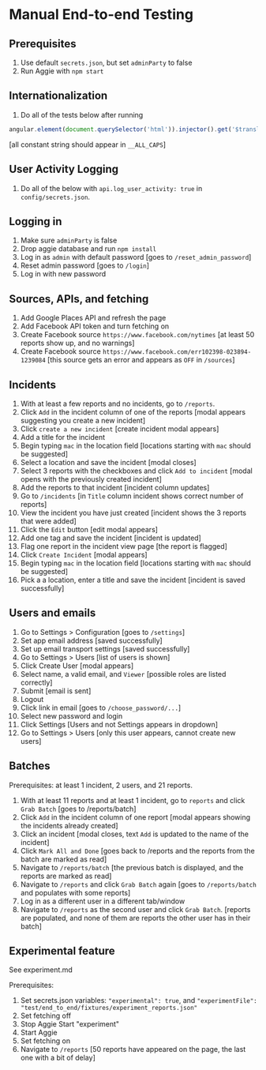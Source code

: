 Manual End-to-end Testing
=========================

Prerequisites
-------------

1. Use default `secrets.json`, but set `adminParty` to false
2. Run Aggie with `npm start`

Internationalization
--------------------

1. Do all of the tests below after running

```js
angular.element(document.querySelector('html')).injector().get('$translate').use('debug').then((x) => { console.log(x)})
```

[all constant string should appear in `__ALL_CAPS`]

User Activity Logging
---------------------

1. Do all of the below with `api.log_user_activity: true` in `config/secrets.json`.

Logging in
----------

1. Make sure `adminParty` is false
2. Drop aggie database and run `npm install`
3. Log in as `admin` with default password [goes to `/reset_admin_password`]
4. Reset admin password [goes to `/login`]
5. Log in with new password

Sources, APIs, and fetching
--------------------

1. Add Google Places API and refresh the page
2. Add Facebook API token and turn fetching on
3. Create Facebook source `https://www.facebook.com/nytimes` [at least 50
reports show up, and no warnings]
4. Create Facebook source `https://www.facebook.com/err102398-023894-1239084`
[this source gets an error and appears as `OFF` in `/sources`]



Incidents
---------

1. With at least a few reports and no incidents, go to `/reports`.
2. Click `Add` in the incident column of one of the reports [modal appears
suggesting you create a new incident]
3. Click `create a new incident` [create incident modal appears]
4. Add a title for the incident
5. Begin typing `mac` in the location field [locations starting with `mac`
should be suggested]
6. Select a location and save the incident [modal closes]
7. Select 3 reports with the checkboxes and click `Add to incident` [modal opens
with the previously created incident]
8. Add the reports to that incident [incident column updates]
9. Go to `/incidents` [in `Title` column incident shows correct number of
reports]
10. View the incident you have just created [incident shows the 3 reports that were added]
11. Click the `Edit` button [edit modal appears]
12. Add one tag and save the incident [incident is updated]
13. Flag one report in the incident view page [the report is flagged]
14. Click `Create Incident` [modal appears]
15. Begin typing `mac` in the location field [locations starting with `mac`
should be suggested]
16. Pick a a location, enter a title and save the incident [incident is saved successfully]


Users and emails
----------------

1. Go to Settings > Configuration [goes to `/settings`]
2. Set app email address [saved successfully]
3. Set up email transport settings [saved successfully]
4. Go to Settings > Users [list of users is shown]
5. Click Create User [modal appears]
6. Select name, a valid email, and `Viewer` [possible roles are listed correctly]
7. Submit [email is sent]
8. Logout
9. Click link in email [goes to `/choose_password/...`]
10. Select new password and login
11. Click Settings [Users and not Settings appears in dropdown]
12. Go to Settings > Users [only this user appears, cannot create new users]

Batches
-------

Prerequisites: at least 1 incident, 2 users, and 21 reports.
1. With at least 11 reports and at least 1 incident, go to `reports` and click
`Grab Batch` [goes to /reports/batch]
2. Click `Add` in the incident column of one report [modal appears showing
the incidents already created]
3. Click an incident [modal closes, text `Add` is updated to the name of the
incident]
4. Click `Mark All and Done` [goes back to /reports and the reports from the
batch are marked as read]
5. Navigate to `/reports/batch` [the previous batch is displayed, and the
reports are marked as read]
6. Navigate to `/reports` and click `Grab Batch` again [goes to `/reports/batch`
and populates with some reports]
7. Log in as a different user in a different tab/window
8. Navigate to `/reports` as the second user and click `Grab Batch`. [reports
are populated, and none of them are reports the other user has in their batch]

Experimental feature
------------
See experiment.md

Prerequisites:
1. Set secrets.json variables: `"experimental": true`, and `"experimentFile": "test/end_to_end/fixtures/experiment_reports.json"`
2. Set fetching off
3. Stop Aggie
Start "experiment"
1. Start Aggie
1. Set fetching on
1. Navigate to `/reports` [50 reports have appeared on the page, the last one with a
bit of delay]
